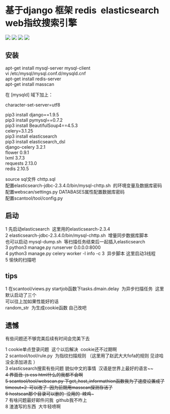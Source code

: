 基于django 框架 redis  elasticsearch web指纹搜索引擎
==== 
![](https://github.com/cuijianxiong/websearch/blob/master/1.png) 
![](https://github.com/cuijianxiong/websearch/blob/master/2.png)
![](https://github.com/cuijianxiong/websearch/blob/master/3.png)
![](https://github.com/cuijianxiong/websearch/blob/master/4.png)

安装
------- 
apt-get install mysql-server mysql-client <br>
vi /etc/mysql/mysql.conf.d/mysqld.cnf<br>
apt-get install redis-server <br>
apt-get install masscan<br>

在 [mysqld] 域下加上：<br>

character-set-server=utf8<br>

pip3 install django==1.9.5<br>
pip3 install pymysql==0.7.2<br>
pip3 install BeautifulSoup4==4.5.3<br>
celery=3.1.25<br>
pip3 install elasticsearch<br>
pip3 install elasticsearch_dsl<br>
django-celery 3.2.1 <br>
flower 0.9.1<br>
lxml     3.7.3<br>
requests   2.13.0<br>
redis   2.10.5<br>

source sql文件 chttp.sql<br>
配置elasticsearch-jdbc-2.3.4.0/bin/mysql-chttp.sh  的环境变量及数据库密码<br>
配置webscan/settings.py  DATABASES属性配置数据库密码<br>
配置scantool/tool/config.py  <br>

启动
------- 
1 先启动elasticsearch  这里用的elasticsearch-2.3.4<br>
2 elasticsearch-jdbc-2.3.4.0/bin/mysql-chttp.sh  增量同步数据库脚本 <br>
也可以启动  mysql-dump.sh  等扫描任务结束后一起插入elasticsearch<br>
3 python3 manage.py runserver 0.0.0.0:8000<br>
4 python3 manage.py celery worker -l info -c 3  异步脚本 这里启动3线程<br>
5 愉快的扫描吧  <br>


tips
------- 
1 在scantool/views.py  startjob函数下tasks.dmain.delay  为异步扫描任务  这里默认启动了三个<br>
可以往上加如果性能好的话<br>
random_str  为生成cookie函数 自己改吧<br>



遗憾
-------
有些问题还不够完美后续有时间会完美下去<br>

1 cookie单点登录问题  这个以后解决  cookie还不过期啊<br>
2 scantool/tool/rule.py  为指纹扫描规则 （这里用了赵武大大fofa的规则 见谅哈  没全添加进去  ）<br>
3 elasticsearch搜索有些问题 貌似中文的事情  汉语是世界上最好的语言~~~~<br>
4 界面丑  js css html什么的我都不会啊<br>
5 scantool/tool/webscan.py 下get_host_informathion函数我为了速度设置成了timeout=2  可以改了  因为前期用masscan探测存活了<br>
6 hostscan那个目录可以删的  没用的  辣鸡~~~<br>
7 有啥问题最好邮件问我  github我不咋上<br>
8 渣渣写的东西  大牛轻喷啊<br>
